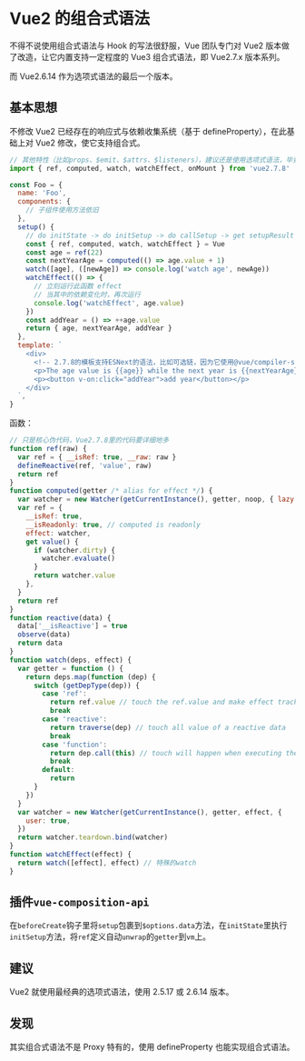 # Vue2 的组合式语法

不得不说使用组合式语法与 Hook 的写法很舒服，Vue 团队专门对 Vue2 版本做了改造，让它内置支持一定程度的 Vue3 组合式语法，即 Vue2.7.x 版本系列。

而 Vue2.6.14 作为选项式语法的最后一个版本。

## 基本思想

不修改 Vue2 已经存在的响应式与依赖收集系统（基于 defineProperty），在此基础上对 Vue2 修改，使它支持组合式。

```js
// 其他特性（比如props、$emit、$attrs、$listeners），建议还是使用选项式语法，毕竟对Vue2支持组合式语法都是基于polyfill的（即hack方式），可能有潜在的问题
import { ref, computed, watch, watchEffect, onMount } from 'vue2.7.8'

const Foo = {
  name: 'Foo',
  components: {
    // 子组件使用方法依旧
  },
  setup() {
    // do initState -> do initSetup -> do callSetup -> get setupResult -> unwrap each ref and proxy on the vm
    const { ref, computed, watch, watchEffect } = Vue
    const age = ref(22)
    const nextYearAge = computed(() => age.value + 1)
    watch([age], ([newAge]) => console.log('watch age', newAge))
    watchEffect(() => {
      // 立刻运行此函数 effect
      // 当其中的依赖变化时，再次运行
      console.log('watchEffect', age.value)
    })
    const addYear = () => ++age.value
    return { age, nextYearAge, addYear }
  },
  template: `
    <div>
      <!-- 2.7.8的模板支持ESNext的语法，比如可选链，因为它使用@vue/compiler-sfc的新的模板编译器 -->
      <p>The age value is {{age}} while the next year is {{nextYearAge}}.</p>
      <p><button v-on:click="addYear">add year</button></p>
    </div>
  `,
}
```

函数：

```js
// 只是核心伪代码，Vue2.7.8里的代码要详细地多
function ref(raw) {
  var ref = { __isRef: true, __raw: raw }
  defineReactive(ref, 'value', raw)
  return ref
}
function computed(getter /* alias for effect */) {
  var watcher = new Watcher(getCurrentInstance(), getter, noop, { lazy: true })
  var ref = {
    __isRef: true,
    __isReadonly: true, // computed is readonly
    effect: watcher,
    get value() {
      if (watcher.dirty) {
        watcher.evaluate()
      }
      return watcher.value
    },
  }
  return ref
}
function reactive(data) {
  data['__isReactive'] = true
  observe(data)
  return data
}
function watch(deps, effect) {
  var getter = function () {
    return deps.map(function (dep) {
      switch (getDepType(dep)) {
        case 'ref':
          return ref.value // touch the ref.value and make effect track the value
          break
        case 'reactive':
          return traverse(dep) // touch all value of a reactive data
          break
        case 'function':
          return dep.call(this) // touch will happen when executing the function
          break
        default:
          return
      }
    })
  }
  var watcher = new Watcher(getCurrentInstance(), getter, effect, {
    user: true,
  })
  return watcher.teardown.bind(watcher)
}
function watchEffect(effect) {
  return watch([effect], effect) // 特殊的watch
}
```

## 插件`vue-composition-api`

在`beforeCreate`钩子里将`setup`包裹到`$options.data`方法，在`initState`里执行`initSetup`方法，将`ref`定义自动`unwrap`的`getter`到`vm`上。

## 建议

Vue2 就使用最经典的选项式语法，使用 2.5.17 或 2.6.14 版本。

## 发现

其实组合式语法不是 Proxy 特有的，使用 defineProperty 也能实现组合式语法。
